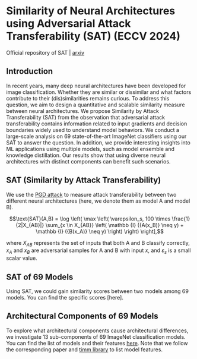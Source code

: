 # Similarity of Neural Architectures using Adversarial Attack Transferability (SAT) (ECCV 2024)

Official repository of SAT | [arxiv](https://arxiv.org/abs/2210.11407)

## Introduction

In recent years, many deep neural architectures have been developed for image classification. Whether they are similar or dissimilar and what factors contribute to their (dis)similarities remains curious. To address this question, we aim to design a quantitative and scalable similarity measure between neural architectures. We propose Similarity by Attack Transferability (SAT) from the observation that adversarial attack transferability contains information related to input gradients and decision boundaries widely used to understand model behaviors. We conduct a large-scale analysis on 69 state-of-the-art ImageNet classifiers using our SAT to answer the question. In addition, we provide interesting insights into ML applications using multiple models, such as model ensemble and knowledge distillation. Our results show that using diverse neural architectures with distinct components can benefit such scenarios.

## SAT (Similarity by Attack Transferability)

We use the [PGD attack](https://arxiv.org/pdf/1706.06083) to measure attack transferability between two different neural architectures
(here, we denote them as model A and model B).

$$\text{SAT}(A,B) = \log \left( \max \left( \varepsilon_s, 100 \times
\frac{1}{2|X_{AB}|}
\sum_{x \in X_{AB}} \left( \mathbb {I} ({A(x_B)} \neq y) + \mathbb {I} ({B(x_A)} \neq y) \right) \right) \right],$$

where $X_{AB}$ represents the set of inputs that both A and B classify correctly, $x_A$ and $x_B$ are adversarial samples for A and B with 
input $x$, and $\varepsilon_s$ is a small scalar value.

## SAT of 69 Models

Using SAT, we could gain similarity scores between two models among 69 models.
You can find the specific scores [here].

## Architectural Components of 69 Models

To explore what architectural components cause architectural differences, we investigate 13 sub-components of 69 ImageNet classification models.
You can find the list of models and their features [here](https://github.com/J-H-Hwang/SAT/blob/main/Model%20Feature_release.csv).
Note that we follow the corresponding paper and [timm library](https://github.com/huggingface/pytorch-image-models) to list model features.



